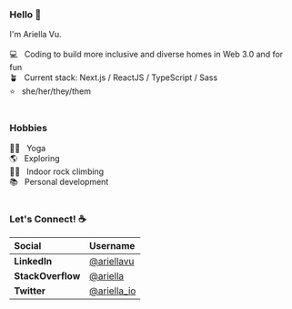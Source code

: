 ### Hello 👋

I'm Ariella Vu.<br /><br />
💻 &nbsp; Coding to build more inclusive and diverse homes in Web 3.0 and for fun<br />
🪴 &nbsp; Current stack: Next.js / ReactJS / TypeScript / Sass <br />
⭐️ &nbsp; she/her/they/them
<br /><br />

###  Hobbies 
  🧘‍♀️ &nbsp; Yoga<br />
  🌎 &nbsp; Exploring<br />
  🧗‍♀️ &nbsp; Indoor rock climbing<br />
  📚 &nbsp; Personal development
<br /><br />

### Let's Connect! ☕️


|     Social  |     Username |
| :------------ | :------------ |
| **LinkedIn**   | [@ariellavu](https://www.linkedin.com/in/ariellavu)  |
| **StackOverflow**  | [@ariella](https://stackoverflow.com/users/4053142/ariella)  |
| **Twitter**  | [@ariella_io](https://twitter.com/ariella_io)  |

<!-- [![Ariella's GitHub stats](https://github-readme-stats.vercel.app/api?username=ariellanvu&count_private=true&show_icons=true&theme=dracula)
](https://github.com/ariellanvu/github-readme-stats) -->

<!-- [![Top Langs](https://github-readme-stats.vercel.app/api/top-langs/?username=ariellanvu&count_private=true&include_all_commits=true&show_icons=true&theme=cobalt)
](https://github.com/ariellanvu/github-readme-stats)
 -->

<!--
**ariellanvu/ariellanvu** is a ✨ _special_ ✨ repository because its `README.md` (this file) appears on your GitHub profile.

Here are some ideas to get you started:

- 🔭 I’m currently working on ...
- 🌱 I’m currently learning ...
- 👯 I’m looking to collaborate on ...
- 🤔 I’m looking for help with ...
- 💬 Ask me about ...
- 📫 How to reach me: ...
- 😄 Pronouns: ...
- ⚡ Fun fact: ...
-->
